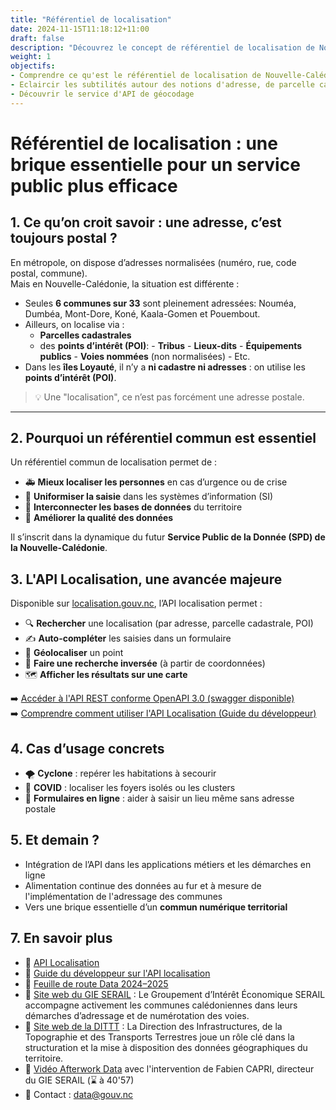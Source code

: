 ```yaml
---
title: "Référentiel de localisation"
date: 2024-11-15T11:18:12+11:00
draft: false
description: "Découvrez le concept de référentiel de localisation de Nouvelle-Calédonie"
weight: 1
objectifs:
- Comprendre ce qu'est le référentiel de localisation de Nouvelle-Calédonie
- Eclaircir les subtilités autour des notions d'adresse, de parcelle cadastrale, de POI
- Découvrir le service d'API de géocodage
---
```



# Référentiel de localisation : une brique essentielle pour un service public plus efficace

## 1. Ce qu’on croit savoir : une adresse, c’est toujours postal ?

En métropole, on dispose d’adresses normalisées (numéro, rue, code postal, commune).  
Mais en Nouvelle-Calédonie, la situation est différente :

- Seules **6 communes sur 33** sont pleinement adressées: Nouméa, Dumbéa, Mont-Dore, Koné, Kaala-Gomen et Pouembout.
- Ailleurs, on localise via :
  - **Parcelles cadastrales**
  - des **points d’intérêt (POI)**:
        - **Tribus**
        - **Lieux-dits**
        - **Équipements publics**
        - **Voies nommées** (non normalisées)
        - Etc.
- Dans les **îles Loyauté**, il n’y a **ni cadastre ni adresses** : on utilise les **points d’intérêt (POI)**.

> 💡 Une "localisation", ce n’est pas forcément une adresse postale.

---

## 2. Pourquoi un référentiel commun est essentiel

Un référentiel commun de localisation permet de :

- 🚑 **Mieux localiser les personnes** en cas d’urgence ou de crise
- 🧩 **Uniformiser la saisie** dans les systèmes d’information (SI)
- 🔄 **Interconnecter les bases de données** du territoire
- 🧹 **Améliorer la qualité des données**

Il s’inscrit dans la dynamique du futur **Service Public de la Donnée (SPD) de la Nouvelle-Calédonie**.


## 3. L'API Localisation, une avancée majeure

Disponible sur [localisation.gouv.nc](https://localisation.gouv.nc), l’API localisation permet :

- 🔍 **Rechercher** une localisation (par adresse, parcelle cadastrale, POI)
- ✍️ **Auto-compléter** les saisies dans un formulaire
- 📍 **Géolocaliser** un point
- 🔁 **Faire une recherche inversée** (à partir de coordonnées)
- 🗺️ **Afficher les résultats sur une carte**

➡️ [Accéder à l'API REST conforme OpenAPI 3.0 (swagger disponible)](https://localisation.gouv.nc/api/openapi)  
➡️ [Comprendre comment utiliser l'API Localisation (Guide du développeur)](https://guide.data.gouv.nc/guide-du-developpeur/API-localisation/)  


## 4. Cas d’usage concrets

- 🌪️ **Cyclone** : repérer les habitations à secourir
- 🦠 **COVID** : localiser les foyers isolés ou les clusters
- 🏢 **Formulaires en ligne** : aider à saisir un lieu même sans adresse postale


## 5. Et demain ?

- Intégration de l’API dans les applications métiers et les démarches en ligne
- Alimentation continue des données au fur et à mesure de l'implémentation de l'adressage des communes
- Vers une brique essentielle d’un **commun numérique territorial**


## 7. En savoir plus

- 🔗 [API Localisation](https://localisation.gouv.nc)
- 📜 [Guide du développeur sur l'API localisation](https://guide.data.gouv.nc/guide-du-developpeur/API-localisation/)
- 📘 [Feuille de route Data 2024–2025](https://drive.google.com/file/d/1XC_C2qcxsaH5Gj5XCH29STr6oIyKFBvo/view?usp=sharing)
- 📍 [Site web du GIE SERAIL](https://www.serail.nc/) : Le Groupement d’Intérêt Économique SERAIL accompagne activement les communes calédoniennes dans leurs démarches d’adressage et de numérotation des voies.
- 🤝 [Site web de la DITTT](https://dittt.gouv.nc/information-geographique/en-savoir-plus/cadastre-et-inventaire-parcellaire) : La Direction des Infrastructures, de la Topographie et des Transports Terrestres joue un rôle clé dans la structuration et la mise à disposition des données géographiques du territoire.
- 🎥 [Vidéo Afterwork Data](https://www.youtube.com/watch?v=HQaQj8_NQt4) avec l'intervention de Fabien CAPRI, directeur du GIE SERAIL (⌛ à 40'57)
- 📧 Contact : [data@gouv.nc](mailto:data@gouv.nc)
